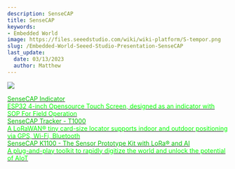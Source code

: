 ```yaml
---
description: SenseCAP
title: SenseCAP
keywords:
- Embedded World
image: https://files.seeedstudio.com/wiki/wiki-platform/S-tempor.png
slug: /Embedded-World-Seeed-Studio-Presentation-SenseCAP
last_update:
  date: 03/13/2023
  author: Matthew
---
```


![](https://www.seeedstudio.com/blog/wp-content/uploads/2023/03/sensor@2x.png)

<div class="embedded_world_container">
    <a class="embedded_world_item" style={{textAlign: 'center'}} href="https://www.seeedstudio.com/make_sense_from_the_true_wild.html">
            <div class="embedded_world_title" style={{textAlign: 'center'}}><font color={'8DC215'} size={"6"}>SenseCAP Indicator</font></div>
            <div class="embedded_world_title" style={{textAlign: 'center'}}><font color={'FFFFFF'} size={"3"}>ESP32 4-inch Opensource Touch Screen, designed as an indicator with SOP For Field Operation </font></div>
    </a>
</div>

<div class="embedded_world_container">
    <a class="embedded_world_item" style={{textAlign: 'center'}} href="https://www.seeedstudio.com/make_sense_from_the_true_wild.html">
            <div class="embedded_world_title" style={{textAlign: 'center'}}><font color={'8DC215'} size={"6"}>SenseCAP Tracker - T1000</font></div>
            <div class="embedded_world_title" style={{textAlign: 'center'}}><font color={'FFFFFF'} size={"3"}>A LoRaWAN® tiny card-size locator supports indoor and outdoor positioning via GPS, Wi-Fi, Bluetooth </font></div>
    </a>
</div>

<div class="embedded_world_container">
    <a class="embedded_world_item" style={{textAlign: 'center'}} href="/K1100-Getting-Started">
            <div class="embedded_world_title" style={{textAlign: 'center'}}><font color={'8DC215'} size={"5"}>SenseCAP K1100 - The Sensor Prototype Kit with LoRa® and AI</font></div>
            <div class="embedded_world_title" style={{textAlign: 'center'}}><font color={'FFFFFF'} size={"3"}>A plug-and-play toolkit to rapidly digitize the world and unlock the potential of AIoT </font></div>
    </a>
</div>

